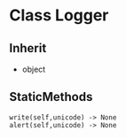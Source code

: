 # Class Logger

## Inherit

* object

## StaticMethods
```
write(self,unicode) -> None
alert(self,unicode) -> None
```
